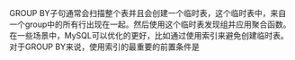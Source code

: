 GROUP BY子句通常会扫描整个表并且会创建一个临时表，这个临时表中，来自一个group中的所有行出现在一起。然后使用这个临时表发现组并应用聚合函数。在一些场景中，MySQL可以优化的更好，比如通过使用索引来避免创建临时表。对于GROUP BY来说，使用索引的最重要的前置条件是